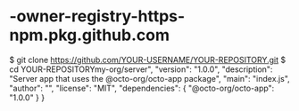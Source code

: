 # -owner-registry-https-npm.pkg.github.com
$ git clone https://github.com/YOUR-USERNAME/YOUR-REPOSITORY.git $ cd YOUR-REPOSITORYmy-org/server",   "version": "1.0.0",   "description": "Server app that uses the @octo-org/octo-app package",   "main": "index.js",   "author": "",   "license": "MIT",   "dependencies": {     "@octo-org/octo-app": "1.0.0"   } }
